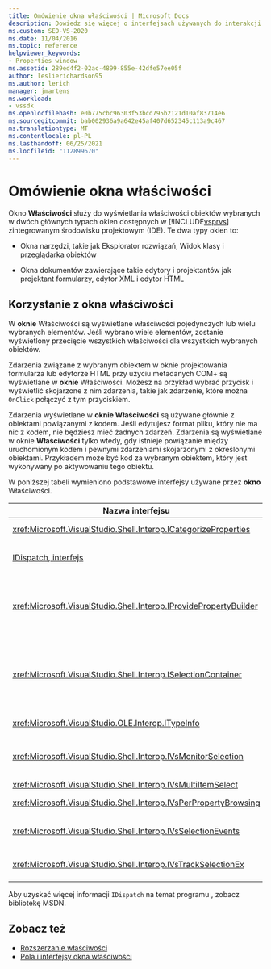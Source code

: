 ```yaml
---
title: Omówienie okna właściwości | Microsoft Docs
description: Dowiedz się więcej o interfejsach używanych do interakcji z okno Właściwości w Visual Studio IDE w tym przeglądzie.
ms.custom: SEO-VS-2020
ms.date: 11/04/2016
ms.topic: reference
helpviewer_keywords:
- Properties window
ms.assetid: 289ed4f2-02ac-4899-855e-42dfe57ee05f
author: leslierichardson95
ms.author: lerich
manager: jmartens
ms.workload:
- vssdk
ms.openlocfilehash: e0b775cbc96303f53bcd795b2121d10af83714e6
ms.sourcegitcommit: bab002936a9a642e45af407d652345c113a9c467
ms.translationtype: MT
ms.contentlocale: pl-PL
ms.lasthandoff: 06/25/2021
ms.locfileid: "112899670"
---
```

# <a name="properties-window-overview"></a>Omówienie okna właściwości
Okno **Właściwości** służy do wyświetlania właściwości obiektów wybranych w dwóch głównych typach okien dostępnych w [!INCLUDE[vsprvs](../../code-quality/includes/vsprvs_md.md)] zintegrowanym środowisku projektowym (IDE). Te dwa typy okien to:

- Okna narzędzi, takie jak Eksplorator rozwiązań, Widok klasy i przeglądarka obiektów

- Okna dokumentów zawierające takie edytory i projektantów jak projektant formularzy, edytor XML i edytor HTML

## <a name="using-the-properties-window"></a>Korzystanie z okna właściwości
 W **oknie** Właściwości są wyświetlane właściwości pojedynczych lub wielu wybranych elementów. Jeśli wybrano wiele elementów, zostanie wyświetlony przecięcie wszystkich właściwości dla wszystkich wybranych obiektów.

 Zdarzenia związane z wybranym obiektem w oknie projektowania formularza lub edytorze HTML przy użyciu metadanych COM+ są wyświetlane w **oknie** Właściwości. Możesz na przykład wybrać przycisk i wyświetlić skojarzone z nim zdarzenia, takie jak zdarzenie, które można `OnClick` połączyć z tym przyciskiem.

 Zdarzenia wyświetlane w **oknie Właściwości** są używane głównie z obiektami powiązanymi z kodem. Jeśli edytujesz format pliku, który nie ma nic z kodem, nie będziesz mieć żadnych zdarzeń. Zdarzenia są wyświetlane w oknie **Właściwości** tylko wtedy, gdy istnieje powiązanie między uruchomionym kodem i pewnymi zdarzeniami skojarzonymi z określonymi obiektami. Przykładem może być kod za wybranym obiektem, który jest wykonywany po aktywowaniu tego obiektu.

 W poniższej tabeli wymieniono podstawowe interfejsy używane przez **okno** Właściwości.

|Nazwa interfejsu|Opis|
|--------------------|-----------------|
|<xref:Microsoft.VisualStudio.Shell.Interop.ICategorizeProperties>|Zawiera listę kategorii w oknie **Właściwości** i mapuje każdą właściwość na kategorię.|
|[IDispatch, interfejs](/previous-versions/windows/desktop/api/oaidl/nn-oaidl-idispatch)|Uwidacznia metody i właściwości obiektu dla narzędzi programistycznych i innych aplikacji, które obsługują automatyzację.|
|<xref:Microsoft.VisualStudio.Shell.Interop.IProvidePropertyBuilder>|Udostępnia przyciski wielokropka (...) nazywane *konstruktorami,* które otwierają modalne okna dialogowe implementowane przez sam obiekt. Używana, gdy użytkownik nie może łatwo wpisać wartości w polu tekstowym. Na przykład może służyć do otwierania s wyboru kolorów, który określa wartość RGB.|
|<xref:Microsoft.VisualStudio.Shell.Interop.ISelectionContainer>|Zapewnia dostęp do obiektów używanych do aktualizowania informacji wyświetlanych w **oknie** Właściwości. <xref:Microsoft.VisualStudio.Shell.Interop.ISelectionContainer> Jest implementowany przez pakiet VSPackages dla każdego okna zawierającego obiekty, które można wybrać, z powiązanymi właściwościami do wyświetlania.|
|<xref:Microsoft.VisualStudio.OLE.Interop.ITypeInfo>|Zawiera informacje o typie obiektu, takie jak metody interfejsu i pola struktury.|
|<xref:Microsoft.VisualStudio.Shell.Interop.IVsMonitorSelection>|Umożliwia pakietom VSPackage odbieranie powiadomień o zdarzeniach wyboru i pobieranie informacji o bieżącej hierarchii projektu, elemencie, wartości elementu i kontekście interfejsu użytkownika polecenia.|
|<xref:Microsoft.VisualStudio.Shell.Interop.IVsMultiItemSelect>|Zapewnia środowisku dostęp do wielu wyborów.|
|<xref:Microsoft.VisualStudio.Shell.Interop.IVsPerPropertyBrowsing>|Służy do podania zlokalizowanych nazw niektórych właściwości wyświetlanych w **oknie** Właściwości.|
|<xref:Microsoft.VisualStudio.Shell.Interop.IVsSelectionEvents>|Powiadamia zarejestrowanych pakietów VSPackage o zmianach do bieżącego zaznaczenia, wartości elementu lub kontekstu interfejsu użytkownika polecenia.|
|<xref:Microsoft.VisualStudio.Shell.Interop.IVsTrackSelectionEx>|Powiadamia środowisko o zmianie bieżącego zaznaczenia i zapewnia dostęp do informacji o hierarchii i elementach związanych z nowym wyborem.|

 Aby uzyskać więcej informacji `IDispatch` na temat programu , zobacz bibliotekę MSDN.

## <a name="see-also"></a>Zobacz też
- [Rozszerzanie właściwości](../../extensibility/internals/extending-properties.md)
- [Pola i interfejsy okna właściwości](../../extensibility/internals/properties-window-fields-and-interfaces.md)
